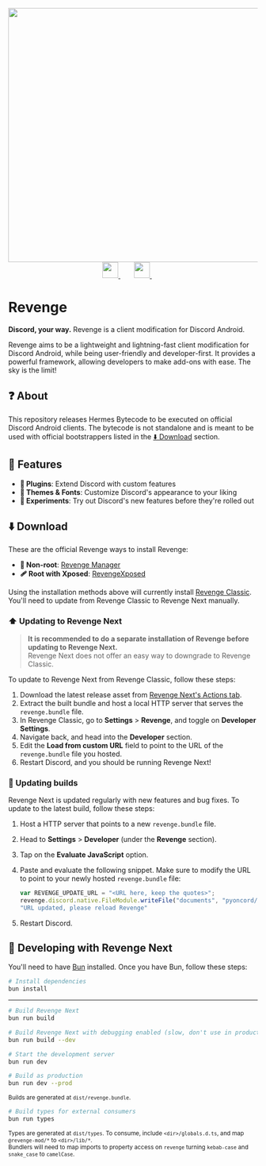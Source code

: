 <p align="center">
  <picture>
    <source
      width="512px"
      media="(prefers-color-scheme: dark)"
      srcset="assets/wordmark/wordmark+slogan-dark.svg"
    >
    <img
      width="512px"
      src="assets/wordmark/wordmark+slogan-light.svg"
    >
  </picture>
  <br>
   <a href="https://discord.com/invite/ddcQf3s2Uq">
       <picture>
           <source height="32px" media="(prefers-color-scheme: dark)" srcset="https://user-images.githubusercontent.com/13122796/178032563-d4e084b7-244e-4358-af50-26bde6dd4996.png" />
           <img height="32px" src="https://user-images.githubusercontent.com/13122796/178032563-d4e084b7-244e-4358-af50-26bde6dd4996.png" />
       </picture>
   </a>&nbsp;&nbsp;&nbsp;&nbsp;&nbsp;&nbsp;
   <a href="https://github.com/revenge-mod">
       <picture>
           <source height="32px" media="(prefers-color-scheme: dark)" srcset="https://i.ibb.co/dMMmCrW/Git-Hub-Mark.png" />
           <img height="32px" src="https://i.ibb.co/9wV3HGF/Git-Hub-Mark-Light.png" />
       </picture>
   </a>&nbsp;&nbsp;&nbsp;&nbsp;&nbsp;&nbsp;
   </a>
</p>

# Revenge

**Discord, your way.** Revenge is a client modification for Discord Android.

Revenge aims to be a lightweight and lightning-fast client modification for Discord Android, while being user-friendly and developer-first. It provides a powerful framework, allowing developers to make add-ons with ease. The sky is the limit!

## ❓ About

This repository releases Hermes Bytecode to be executed on official Discord Android clients. The bytecode is not standalone and is meant to be used with official bootstrappers listed in the [⬇️ Download](#️-download) section.

## 💪 Features

- **🔌 Plugins**: Extend Discord with custom features
- **🎨 Themes & Fonts**: Customize Discord's appearance to your liking
- **🧪 Experiments**: Try out Discord's new features before they're rolled out

## ⬇️ Download

These are the official Revenge ways to install Revenge:

- **📵 Non-root**: [Revenge Manager](https://github.com/revenge-mod/revenge-manager/releases/latest)
- **🩹 Root with Xposed**: [RevengeXposed](https://github.com/revenge-mod/revenge-xposed/releases/latest)

Using the installation methods above will currently install [Revenge Classic](https://github.com/revenge-mod/revenge-bundle). You'll need to update from Revenge Classic to Revenge Next manually.

### ⬆️ Updating to Revenge Next

> **It is recommended to do a separate installation of Revenge before updating to Revenge Next.**  
> Revenge Next does not offer an easy way to downgrade to Revenge Classic.

To update to Revenge Next from Revenge Classic, follow these steps:

1. Download the latest release asset from [Revenge Next's Actions tab](https://github.com/revenge-mod/revenge-bundle-next/actions/workflows/build.yml).
2. Extract the built bundle and host a local HTTP server that serves the `revenge.bundle` file.
3. In Revenge Classic, go to **Settings** > **Revenge**, and toggle on **Developer Settings**.
4. Navigate back, and head into the **Developer** section.
5. Edit the **Load from custom URL** field to point to the URL of the `revenge.bundle` file you hosted.
6. Restart Discord, and you should be running Revenge Next!

### 🔄️ Updating builds

Revenge Next is updated regularly with new features and bug fixes. To update to the latest build, follow these steps:

1. Host a HTTP server that points to a new `revenge.bundle` file.
2. Head to **Settings** > **Developer** (under the **Revenge** section).
3. Tap on the **Evaluate JavaScript** option.
4. Paste and evaluate the following snippet. Make sure to modify the URL to point to your newly hosted `revenge.bundle` file:

    ```js
    var REVENGE_UPDATE_URL = "<URL here, keep the quotes>";
    revenge.discord.native.FileModule.writeFile("documents", "pyoncord/loader.json", JSON.stringify({"customLoadUrl":{"enabled":true,"url":REVENGE_UPDATE_URL}}), "utf8");
    "URL updated, please reload Revenge"
    ```

5. Restart Discord.

## 👷 Developing with Revenge Next

You'll need to have [Bun](https://bun.com/) installed. Once you have Bun, follow these steps:

```sh
# Install dependencies
bun install
```

---

```sh
# Build Revenge Next
bun run build

# Build Revenge Next with debugging enabled (slow, don't use in production)
bun run build --dev
```

```sh
# Start the development server
bun run dev

# Build as production
bun run dev --prod
```

<sub>Builds are generated at `dist/revenge.bundle`.</sub>

```sh
# Build types for external consumers
bun run types
```

<sub>Types are generated at `dist/types`. To consume, include `<dir>/globals.d.ts`, and map `@revenge-mod/*` to `<dir>/lib/*`.</sub>
<br>
<sub>Bundlers will need to map imports to property access on `revenge` turning `kebab-case` and `snake_case` to `camelCase`.</sub>
